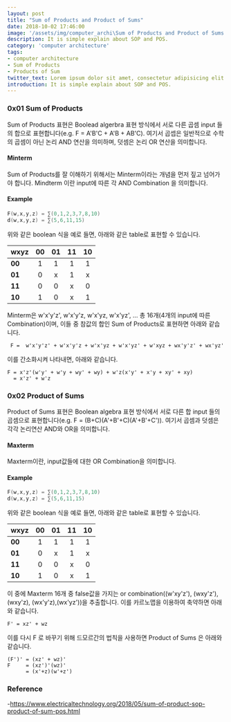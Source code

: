 ```yaml
---
layout: post
title: "Sum of Products and Product of Sums"
date: 2018-10-02 17:46:00
image: '/assets/img/computer_archi\Sum of Products and Product of Sums.PNG'
description: It is simple explain about SOP and POS.
category: 'computer architecture'
tags:
- computer architecture
- Sum of Products
- Products of Sum
twitter_text: Lorem ipsum dolor sit amet, consectetur adipisicing elit.
introduction: It is simple explain about SOP and POS.
---
```


### 0x01 Sum of Products
 Sum of Products 표현은 Boolead algerbra 표현 방식에서 서로 다른 곱셈 input 들의 합으로 표현합니다(e.g. F = A'B'C + A'B + AB'C). 여기서 곱셉은 일반적으로 수학의 곱셈이 아닌 논리 AND 연산을 의미하며, 덧셈은 논리 OR 연산을 의미합니다.

#### Minterm

 Sum of Products를 잘 이해하기 위해서는 Minterm이라는 개념을 먼저 짚고 넘어가야 합니다. Mindterm 이란 input에 따른 각 AND Combination 을 의미합니다.

#### Example
~~~c
F(w,x,y,z) = ∑(0,1,2,3,7,8,10)
d(w,x,y,z) = ∑(5,6,11,15) 
~~~
위와 같은 boolean 식을 예로 들면, 아래와 같은 table로 표현할 수 있습니다. 

|  <center>wxyz</center> |  <center>00</center> |  <center>01</center> |  <center>11</center> |  <center>10</center> |
|:--------|:--------:|:--------:|:--------:|:--------:|
|**00** | <center>1 </center> | <center>1 </center> | <center>1 </center> | <center>1 </center> |
|**01** | <center>0 </center> | <center>x </center> | <center>1 </center> | <center>x </center> |
|**11** | <center>0 </center> | <center>0 </center> | <center>x </center> | <center>0 </center> |
|**10** | <center>1 </center> | <center>0 </center> | <center>x </center> | <center>1 </center> |

 Minterm은 w'x'y'z', w'x'y'z, w'x'yz, w'x'yz', ... 총 16개(4개의 input에 따른 Combination)이며, 이들 중 참값의 합인 Sum of Products로 표현하면 아래와 같습니다.

~~~
 F =  w'x'y'z' + w'x'y'z + w'x'yz + w'x'yz' + w'xyz + wx'y'z' + wx'yz'
 ~~~

이를 간소화시켜 나타내면, 아래와 같습니다.

~~~
F = x'z'(w'y' + w'y + wy' + wy) + w'z(x'y' + x'y + xy' + xy)
  = x'z' + w'z
~~~

### 0x02 Product of Sums
  Product of Sums 표현은 Boolean algebra 표현 방식에서 서로 다른 합 input 들의 곱셈으로 표현합니다(e.g. F = (B+C)(A'+B'+C)(A'+B'+C')). 여기서 곱셈과 덧셈은 각각 논리연산 AND와 OR을 의미합니다.

#### Maxterm
 Maxterm이란, input값들에 대한 OR Combination을 의미합니다.

#### Example
~~~c
F(w,x,y,z) = ∑(0,1,2,3,7,8,10)
d(w,x,y,z) = ∑(5,6,11,15) 
~~~
위와 같은 boolean 식을 예로 들면, 아래와 같은 table로 표현할 수 있습니다. 

|  <center>wxyz</center> |  <center>00</center> |  <center>01</center> |  <center>11</center> |  <center>10</center> |
|:--------|:--------:|:--------:|:--------:|:--------:|
|**00** | <center>1 </center> | <center>1 </center> | <center>1 </center> | <center>1 </center> |
|**01** | <center>0 </center> | <center>x </center> | <center>1 </center> | <center>x </center> |
|**11** | <center>0 </center> | <center>0 </center> | <center>x </center> | <center>0 </center> |
|**10** | <center>1 </center> | <center>0 </center> | <center>x </center> | <center>1 </center> |

이 중에 Maxterm 16개 중 false값을 가지는 or combination((w'xy'z'), (wxy'z'), (wxy'z), (wx'y'z),(wx'yz'))을 추출합니다. 이를 카르노맵을 이용하여 축약하면 아래와 같습니다.
~~~
F' = xz' + wz
~~~
이를 다시 F 로 바꾸기 위해 드모르간의 법칙을 사용하면 Product of Sums 은 아래와 같습니다.
~~~
(F')' = (xz' + wz)'
F     = (xz')'(wz)'
      = (x'+z)(w'+z')
~~~


### Reference
 -https://www.electricaltechnology.org/2018/05/sum-of-product-sop-product-of-sum-pos.html